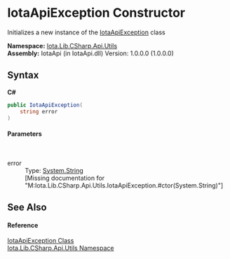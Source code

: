 # IotaApiException Constructor 
 

Initializes a new instance of the <a href="T_Iota_Lib_CSharp_Api_Utils_IotaApiException">IotaApiException</a> class

**Namespace:**&nbsp;<a href="N_Iota_Lib_CSharp_Api_Utils">Iota.Lib.CSharp.Api.Utils</a><br />**Assembly:**&nbsp;IotaApi (in IotaApi.dll) Version: 1.0.0.0 (1.0.0.0)

## Syntax

**C#**<br />
``` C#
public IotaApiException(
	string error
)
```


#### Parameters
&nbsp;<dl><dt>error</dt><dd>Type: <a href="http://msdn2.microsoft.com/en-us/library/s1wwdcbf" target="_blank">System.String</a><br />\[Missing <param name="error"/> documentation for "M:Iota.Lib.CSharp.Api.Utils.IotaApiException.#ctor(System.String)"\]</dd></dl>

## See Also


#### Reference
<a href="T_Iota_Lib_CSharp_Api_Utils_IotaApiException">IotaApiException Class</a><br /><a href="N_Iota_Lib_CSharp_Api_Utils">Iota.Lib.CSharp.Api.Utils Namespace</a><br />